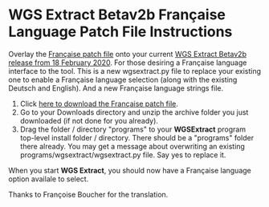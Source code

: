 
# WGS Extract Betav2b Française Language Patch File Instructions

Overlay the [Française patch file](https://github.com/WGSExtract/WGSExtract-Dev/blob/master/WGSExtractv2b_Francaise_Patch.zip) onto your
current [WGS Extract Betav2b release from 18 February 2020](https://github.com/WGSExtract/WGSExtract-Dev/blob/master/docs/README.md). 
For those desiring a Française language interface to the tool. This is a new wgsextract.py file to replace your existing one to enable
a Française language selection (along with the existing Deutsch and English).  And a new Française language strings file.

1. Click [here to download the Française patch file](https://github.com/WGSExtract/WGSExtract-Dev/blob/master/WGSExtractv2b_Francaise_Patch.zip).
1. Go to your Downloads directory and unzip the archive folder you just downloaded (if not done for you already).
2. Drag the folder / directory "programs" to your **WGSExtract** program top-level install folder / directory.  There should be a "programs"
folder there already. You may get a message about overwriting an existing programs/wgsextract/wgsextract.py file.  Say yes to replace it.

When you start **WGS Extract**, you should now have a Française language option availale to select.

Thanks to Françoise Boucher for the translation.
